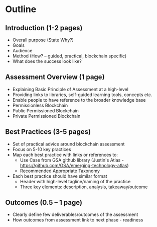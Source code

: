 # Outline

## Introduction (1-2 pages)

- Overall purpose (State Why?)
- Goals
- Audience
- Method (How? – guided, practical, blockchain specific)
- What does the success look like?

## Assessment Overview (1 page)

- Explaining Basic Principle of Assessment at a high-level
- Providing links to libraries, self-guided learning tools, concepts etc.
- Enable people to have reference to the broader knowledge base
- Permissionless Blockchain
- Public Permissioned Blockchain
- Private Permissioned Blockchain

## Best Practices (3-5 pages)

- Set of practical advice around blockchain assessment
- Focus on 5-10 key practices
- Map each best practice with links or references to:
  - Use Case from GSA github library (Justin's Atlas - https://github.com/GSA/emerging-technology-atlas)
  - Recommended Appropriate Taxonomy
- Each best practice should have similar format
  - Header with high-level tagline/naming of the practice
  - Three key elements: description, analysis, takeaway/outcome

## Outcomes (0.5 – 1 page)

- Clearly define few deliverables/outcomes of the assessment
- How outcomes from assessment link to next phase - readiness
